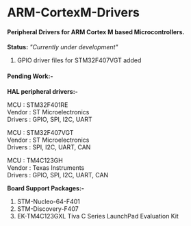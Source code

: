 # ARM-CortexM-Drivers
<h4>Peripheral Drivers for ARM Cortex M based Microcontrollers.</h4>

<b>Status:</b> <i>"Currently under development"</i>
1) GPIO driver files for STM32F407VGT added <br>

<h4>Pending Work:-</h4>

<b>HAL peripheral drivers:-</b>

MCU     : STM32F401RE          <br>
Vendor  : ST Microelectronics  <br>
Drivers : GPIO, SPI, I2C, UART <br>

MCU     : STM32F407VGT              <br>
Vendor  : ST Microelectronics       <br>
Drivers : SPI, I2C, UART, CAN <br>

MCU     : TM4C123GH                 <br>
Vendor  : Texas Instruments         <br>
Drivers : GPIO, SPI, I2C, UART, CAN <br>

<b>Board Support Packages:-</b>
1) STM-Nucleo-64-F401
2) STM-Discovery-F407
3) EK-TM4C123GXL Tiva C Series LaunchPad Evaluation Kit


